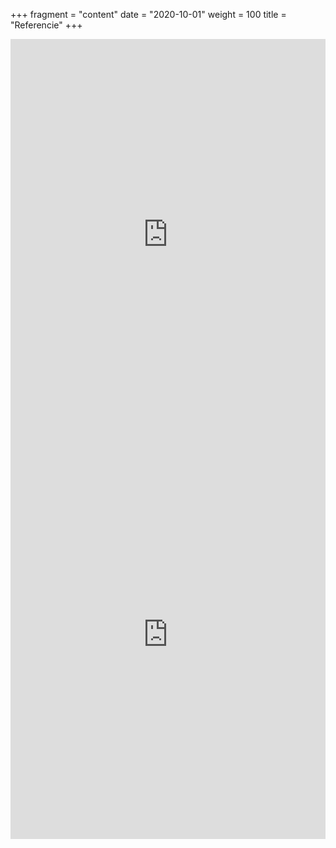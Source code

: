 +++
fragment = "content"
date = "2020-10-01"
weight = 100
title = "Referencie"
+++

<iframe src="https://www.facebook.com/plugins/post.php?href=https%3A%2F%2Fwww.facebook.com%2Fpermalink.php%3Fstory_fbid%3D3316465898397983%26id%3D225435797501024&show_text=true&width=350" width="100%" style="border:none;overflow:hidden;min-height:625px" scrolling="no" frameborder="0" allowfullscreen="true" allow="autoplay; clipboard-write; encrypted-media; picture-in-picture; web-share"></iframe>

<br>

<iframe src="https://www.facebook.com/plugins/post.php?href=https%3A%2F%2Fwww.facebook.com%2Fpermalink.php%3Fstory_fbid%3D2785369871507591%26id%3D225435797501024&show_text=true&width=350" width="100%" style="border:none;overflow:hidden;min-height:655px" scrolling="no" frameborder="0" allowfullscreen="true" allow="autoplay; clipboard-write; encrypted-media; picture-in-picture; web-share"></iframe>

